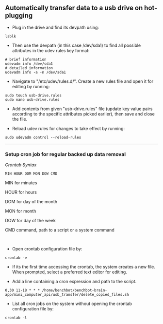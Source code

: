 ## Automatically transfer data to a usb drive on hot-plugging

* Plug in the drive and find its devpath using:
```
lsblk
```

* Then use the devpath (in this case /dev/sda1) to find all possible attributes in the udev rules key format:
```
# brief information
udevadm info /dev/sda1
# detailed information
udevadm info -a -n /dev/sda1
```

* Navigate to "/etc/udev/rules.d/". Create a new rules file and open it for editing by running:
```
sudo touch usb-drive.rules
sudo nano usb-drive.rules
```

* Add contents from given "usb-drive.rules" file (update key value pairs according to the specific attributes picked earlier), then save and close the file.

* Reload udev rules for changes to take effect by running:
```
sudo udevadm control --reload-rules
```

-----

### Setup cron job for regular backed up data removal

*Crontab Syntax*

```
MIN HOUR DOM MON DOW CMD
```

MIN for minutes

HOUR for hours

DOM for day of the month

MON for month

DOW for day of the week

CMD command, path to a script or a system command

<br>

* Open crontab configuration file by:
```
crontab -e
```

* If its the first time accessing the crontab, the system creates a new file. When prompted, select a preferred text editor for editing.

* Add a line containing a cron expression and path to the script.
```
0,30 11-18 * * * /home/benchbot/benchbot-brain-app/mini_computer_api/usb_transfer/delete_copied_files.sh
```

* List all cron jobs on the system without opening the crontab configuration file by:
```
crontab -l
```
